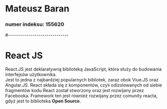 # Mateusz Baran  
### numer indeksu: 155620
#------------------------------
# React JS
React.JS jest deklaratywną biblioteką JavaScript, która służy do budowania interfejsów użytkownika.  
Jest to jedna z najbardziej popularnych bibliotek, zaraz obok Viue.JS oraz Angular.JS.
React składa się z komponentów, czyli odizolowanych od siebie fragmentów kodu
React został stworzony oraz jest rozwijany przez Facebooka. Framework ten jest również rozwijany przez comunity reacta, gdyż jest to biblioteka **Open Source**.
